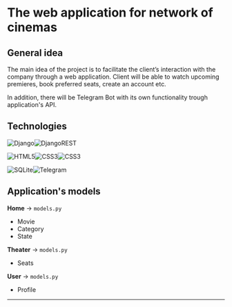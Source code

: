 # The web application for network of cinemas


## General idea
The main idea of the project is to facilitate the client’s interaction with the company through a web application. Client will be able to watch upcoming premieres, book preferred seats, create an account etc.

In addition, there will be Telegram Bot with its own functionality trough application's API.


## Technologies
![Django](https://img.shields.io/badge/django-%23092E20.svg?style=for-the-badge&logo=django&logoColor=white)![DjangoREST](https://img.shields.io/badge/DJANGO-REST-ff1709?style=for-the-badge&logo=django&logoColor=white&color=ff1709&labelColor=gray)

![HTML5](https://img.shields.io/badge/html5-%23E34F26.svg?style=for-the-badge&logo=html5&logoColor=white)![CSS3](https://img.shields.io/badge/css3-%231572B6.svg?style=for-the-badge&logo=css3&logoColor=white)![CSS3](https://img.shields.io/badge/css3-%231572B6.svg?style=for-the-badge&logo=css3&logoColor=white)

![SQLite](https://img.shields.io/badge/sqlite-%2307405e.svg?style=for-the-badge&logo=sqlite&logoColor=white)![Telegram](https://img.shields.io/badge/Telegram-2CA5E0?style=for-the-badge&logo=telegram&logoColor=white)


## Application's models
**Home** ->
```models.py```
- Movie
- Category
- State

**Theater** ->
```models.py```
- Seats

**User** ->
```models.py```
- Profile


---
